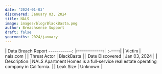 ```yaml
---
date: '2024-01-03'
discovered: January 03, 2024
title: NALS
image: images/blog/BlackBasta.png
author: Breachsense Support
draft: false
yearmonths: 2024/january
---
```



| Data Breach Report
------------:     |:-------------:    | :-----:|
| Victim      | nals.com      | 
| Threat Actor      | BlackBasta      | 
| Date Discovered      | Jan 03, 2024      | 
| Description      | NALS Apartment Homes is a full-service real estate operating company in California.      | 
| Leak Size      | Unknown      | 

